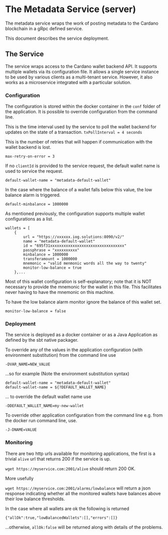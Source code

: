 # The Metadata Service (server)

The metadata service wraps the work of posting metadata to the Cardano blockchain in a gRpc defined service.

This document describes the service deployment.


## The Service

The service wraps access to the Cardano wallet backend API. It supports multiple wallets via its configuration file.
It allows a single service instance to be used by
various clients as a multi-tenant service.
However, it also works as a microservice integrated with a particular solution.

### Configuration

The configuration is stored within the docker container in the `conf` folder of the application.
It is possible to override configuration from the command line.

This is the time interval used by the service to poll the wallet backend for updates on the state of a transaction.
`txPollInterval = 4 seconds`

This is the number of retries that will happen if communication with the wallet backend is lost.

`max-retry-on-error = 3`

If no `clientId` is provided to the service request, the default wallet name is used to service the request.

`default-wallet-name = "metadata-default-wallet"`

In the case where the balance of a wallet falls below this value, the low balance alarm is triggered.

`default-minbalance = 1000000`

As mentioned previously, the configuration supports multiple wallet configurations as a list.

```
wallets = [
    {
        url = "https://xxxxxx.iog.solutions:8090/v2/"
        name = "metadata-default-wallet"
        id = "695f31xxxxxxxxxxxxxxxxxxxxxxxxxxxxxxxxx"
        passphrase = "xxxxxxxxxx"
        minbalance = 1000000
        transferamount = 1000000
        mnemonic = "valid menmonic words all the way to twenty"
        monitor-low-balance = true
    },...
```

Most of this wallet configuration is self-explanatory; note that it is NOT necessary to provide the mnemonic for the
wallet in this file. This facilitates never having to have the mnemonic on this machine.

To have the low balance alarm monitor ignore the balance of this wallet set.

`monitor-low-balance = false`

### Deployment

The service is deployed as a docker container or as a Java Application as defined by the sbt native packager.

To override any of the values in the application configuration (with environment substitution) from the command line use

`-DVAR_NAME=NEW_VALUE`

...so for example (Note the environment substitution syntax)

```
default-wallet-name = "metadata-default-wallet"
default-wallet-name = ${?DEFAULT_WALLET_NAME}
```

... to override the default wallet name use

`-DDEFAULT_WALLET_NAME=my-new-wallet`

To override other application configuration from the command line e.g. from the docker run command line, use.

`-J-DNAME=VALUE`

### Monitoring

There are two http urls available for monitoring applications, the first is a trivial `alive` url that returns 200 if the service is up.

`wget https://myservice.com:2001/alive` should return 200 OK.

More usefully

`wget https://myservice.com:2001/alarms/lowbalance` will return a json response indicating whether all the monitored
wallets have balances above their low balance thresholds.

In the case where all wallets are ok the following is returned

`{"allOk":true,"lowBalancedWallets":[],"errors":[]}`

...otherwise, `allOk:false` will be returned along with details of the problems.
